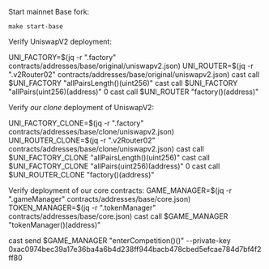 Start mainnet Base fork:

`make start-base`

Verify UniswapV2 deployment:

UNI_FACTORY=$(jq -r ".factory" contracts/addresses/base/original/uniswapv2.json)
UNI_ROUTER=$(jq -r ".v2Router02" contracts/addresses/base/original/uniswapv2.json)
cast call $UNI_FACTORY "allPairsLength()(uint256)"
cast call $UNI_FACTORY "allPairs(uint256)(address)" 0
cast call $UNI_ROUTER "factory()(address)"

Verify _our clone_ deployment of UniswapV2:

UNI_FACTORY_CLONE=$(jq -r ".factory" contracts/addresses/base/clone/uniswapv2.json)
UNI_ROUTER_CLONE=$(jq -r ".v2Router02" contracts/addresses/base/clone/uniswapv2.json)
cast call $UNI_FACTORY_CLONE "allPairsLength()(uint256)"
cast call $UNI_FACTORY_CLONE "allPairs(uint256)(address)" 0
cast call $UNI_ROUTER_CLONE "factory()(address)"

Verify deployment of our core contracts:
GAME_MANAGER=$(jq -r ".gameManager" contracts/addresses/base/core.json)
TOKEN_MANAGER=$(jq -r ".tokenManager" contracts/addresses/base/core.json)
cast call $GAME_MANAGER "tokenManager()(address)"

cast send $GAME_MANAGER "enterCompetition()()" --private-key 0xac0974bec39a17e36ba4a6b4d238ff944bacb478cbed5efcae784d7bf4f2ff80